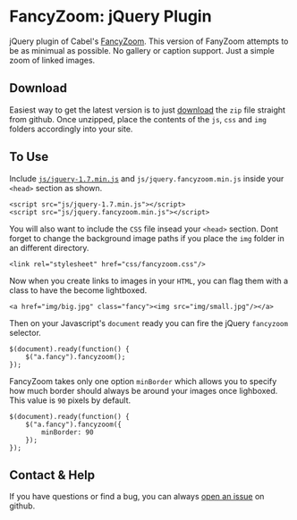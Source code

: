 FancyZoom: jQuery Plugin
========================

jQuery plugin of Cabel's
[FancyZoom](http://www.cabel.name/2008/02/fancyzoom-10.html). This
version of FanyZoom attempts to be as minimual as possible. No gallery
or caption support. Just a simple zoom of linked images.

Download
--------

Easiest way to get the latest version is to just
[download](https://github.com/krug/jquery.fancyzoom/zipball/master)
the `zip` file straight from github. Once unzipped, place the contents
of the `js`, `css` and `img` folders accordingly into your site.

To Use
------

Include [`js/jquery-1.7.min.js`](http://jquery.com) and `js/jquery.fancyzoom.min.js`
inside your `<head>` section as shown.

    <script src="js/jquery-1.7.min.js"></script>
    <script src="js/jquery.fancyzoom.min.js"></script>
    
You will also want to include the `CSS` file insead your `<head>`
section. Dont forget to change the background image paths if you place
the `img` folder in an different directory.

    <link rel="stylesheet" href="css/fancyzoom.css"/>
    
Now when you create links to images in your `HTML`, you can flag them
with a class to have the become lightboxed.

    <a href="img/big.jpg" class="fancy"><img src="img/small.jpg"/></a>

Then on your Javascript's `document` ready you can fire the jQuery
`fancyzoom` selector.

    $(document).ready(function() {
        $("a.fancy").fancyzoom();
    });

FancyZoom takes only one option `minBorder` which allows you to
specify how much border should always be around your images once
lighboxed. This value is `90` pixels by default.

    $(document).ready(function() {
        $("a.fancy").fancyzoom({
            minBorder: 90
        });
    });

Contact & Help
--------------

If you have questions or find a bug, you can always
[open an issue](https://github.com/krug/jquery.fancyzoom/issues) on github.
